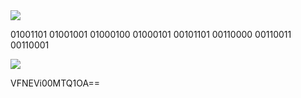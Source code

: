 <img src="http://i.imgur.com/4tT2rRc.gif">

01001101 01001001 01000100 01000101 00101101 00110000 00110011 00110001

<img src="http://i.imgur.com/gfagxDp.gif">

VFNEVi00MTQ1OA==


